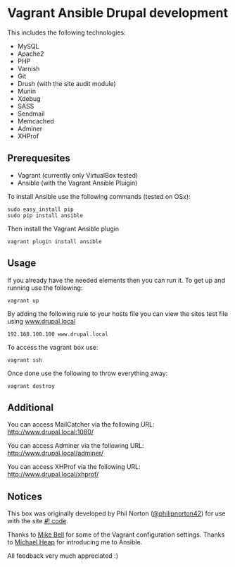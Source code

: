 Vagrant Ansible Drupal development
==================================

This includes the following technologies:

* MySQL
* Apache2
* PHP
* Varnish
* Git
* Drush (with the site audit module)
* Munin
* Xdebug
* SASS
* Sendmail
* Memcached
* Adminer
* XHProf

Prerequesites
-------------

* Vagrant (currently only VirtualBox tested)
* Ansible (with the Vagrant Ansible Pluigin)

To install Ansible use the following commands (tested on OSx):

    sudo easy_install pip
    sudo pip install ansible

Then install the Vagrant Ansible plugin

    vagrant plugin install ansible

Usage
-----

If you already have the needed elements then you can run it. To get up and running use the following:

    vagrant up

By adding the following rule to your hosts file you can view the sites test file using www.drupal.local
    
    192.168.100.100 www.drupal.local

To access the vagrant box use:

    vagrant ssh

Once done use the following to throw everything away:

    vagrant destroy

Additional
----------

You can access MailCatcher via the following URL:
http://www.drupal.local:1080/

You can access Adminer via the following URL:
http://www.drupal.local/adminer/

You can access XHProf via the following URL:
http://www.drupal.local/xhprof/

Notices
-------

This box was originally developed by Phil Norton ([@philipnorton42](http://www.twitter.com/philipnorton42)) for use with the site [#! code](www.hashbangcode.com).

Thanks to [Mike Bell](http://mikebell.io/) for some of the Vagrant configuration settings.
Thanks to [Michael Heap](http://michaelheap.com/) for introducing me to Ansible.

All feedback very much appreciated :)